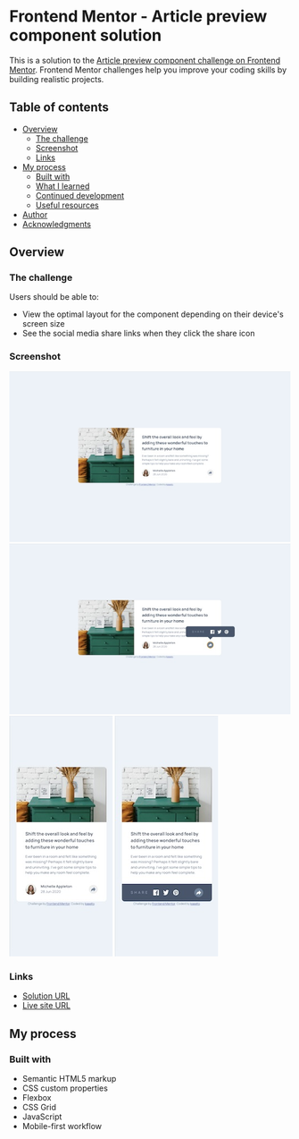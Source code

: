 # Frontend Mentor - Article preview component solution

This is a solution to the [Article preview component challenge on Frontend Mentor](https://www.frontendmentor.io/challenges/article-preview-component-dYBN_pYFT). Frontend Mentor challenges help you improve your coding skills by building realistic projects. 

## Table of contents

- [Overview](#overview)
  - [The challenge](#the-challenge)
  - [Screenshot](#screenshot)
  - [Links](#links)
- [My process](#my-process)
  - [Built with](#built-with)
  - [What I learned](#what-i-learned)
  - [Continued development](#continued-development)
  - [Useful resources](#useful-resources)
- [Author](#author)
- [Acknowledgments](#acknowledgments)


## Overview

### The challenge

Users should be able to:

- View the optimal layout for the component depending on their device's screen size
- See the social media share links when they click the share icon

### Screenshot

![](./screenshot-desktop.jpg)
![](./screenshot-desktop-state.jpg)
![](./screenshot-mobile.jpg)
![](./screenshot-mobile-state.jpg)



### Links

- [Solution URL](https://github.com/kaaato/article-preview-component-FM)
- [Live site URL](https://kaaato.github.io/article-preview-component-FM/)

## My process

### Built with

- Semantic HTML5 markup
- CSS custom properties
- Flexbox
- CSS Grid
- JavaScript
- Mobile-first workflow


